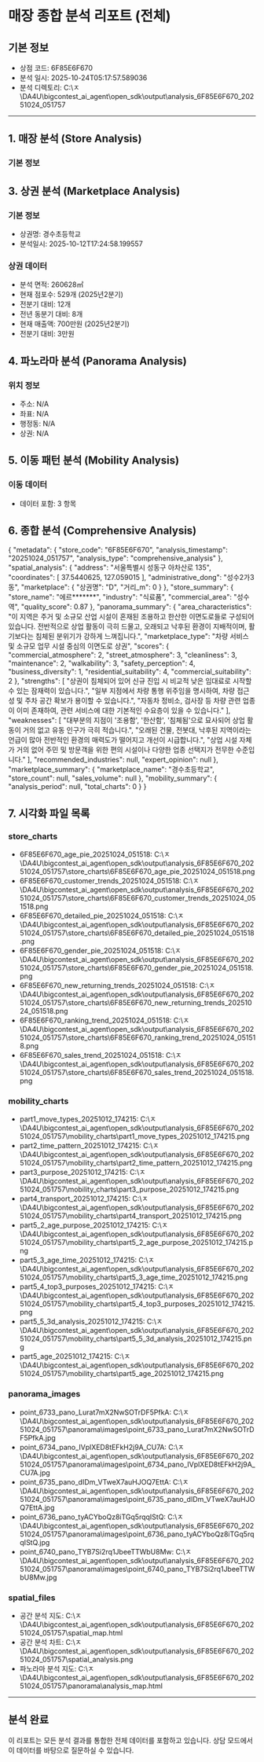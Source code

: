 # 매장 종합 분석 리포트 (전체)

## 기본 정보
- 상점 코드: 6F85E6F670
- 분석 일시: 2025-10-24T05:17:57.589036
- 분석 디렉토리: C:\ㅈ\DA4U\bigcontest_ai_agent\open_sdk\output\analysis_6F85E6F670_20251024_051757

---

## 1. 매장 분석 (Store Analysis)

### 기본 정보
## 3. 상권 분석 (Marketplace Analysis)

### 기본 정보
- 상권명: 경수초등학교
- 분석일시: 2025-10-12T17:24:58.199557

### 상권 데이터
- 분석 면적: 260628㎡
- 현재 점포수: 529개 (2025년2분기)
- 전분기 대비: 12개
- 전년 동분기 대비: 8개
- 현재 매출액: 700만원 (2025년2분기)
- 전분기 대비: 3만원

## 4. 파노라마 분석 (Panorama Analysis)

### 위치 정보
- 주소: N/A
- 좌표: N/A
- 행정동: N/A
- 상권: N/A

## 5. 이동 패턴 분석 (Mobility Analysis)

### 이동 데이터
- 데이터 포함: 3 항목

## 6. 종합 분석 (Comprehensive Analysis)

{
  "metadata": {
    "store_code": "6F85E6F670",
    "analysis_timestamp": "20251024_051757",
    "analysis_type": "comprehensive_analysis"
  },
  "spatial_analysis": {
    "address": "서울특별시 성동구 아차산로 135",
    "coordinates": [
      37.5440625,
      127.059015
    ],
    "administrative_dong": "성수2가3동",
    "marketplace": {
      "상권명": "D",
      "거리_m": 0
    }
  },
  "store_summary": {
    "store_name": "에르*******",
    "industry": "식료품",
    "commercial_area": "성수역",
    "quality_score": 0.87
  },
  "panorama_summary": {
    "area_characteristics": "이 지역은 주거 및 소규모 산업 시설이 혼재된 조용하고 한산한 이면도로들로 구성되어 있습니다. 전반적으로 상업 활동이 극히 드물고, 오래되고 낙후된 환경이 지배적이며, 활기보다는 침체된 분위기가 강하게 느껴집니다.",
    "marketplace_type": "차량 서비스 및 소규모 업무 시설 중심의 이면도로 상권",
    "scores": {
      "commercial_atmosphere": 2,
      "street_atmosphere": 3,
      "cleanliness": 3,
      "maintenance": 2,
      "walkability": 3,
      "safety_perception": 4,
      "business_diversity": 1,
      "residential_suitability": 4,
      "commercial_suitability": 2
    },
    "strengths": [
      "상권이 침체되어 있어 신규 진입 시 비교적 낮은 임대료로 시작할 수 있는 잠재력이 있습니다.",
      "일부 지점에서 차량 통행 위주임을 명시하여, 차량 접근성 및 주차 공간 확보가 용이할 수 있습니다.",
      "자동차 정비소, 검사장 등 차량 관련 업종이 이미 존재하여, 관련 서비스에 대한 기본적인 수요층이 있을 수 있습니다."
    ],
    "weaknesses": [
      "대부분의 지점이 '조용함', '한산함', '침체됨'으로 묘사되어 상업 활동이 거의 없고 유동 인구가 극히 적습니다.",
      "오래된 건물, 전봇대, 낙후된 지역이라는 언급이 많아 전반적인 환경의 매력도가 떨어지고 개선이 시급합니다.",
      "상업 시설 자체가 거의 없어 주민 및 방문객을 위한 편의 시설이나 다양한 업종 선택지가 전무한 수준입니다."
    ],
    "recommended_industries": null,
    "expert_opinion": null
  },
  "marketplace_summary": {
    "marketplace_name": "경수초등학교",
    "store_count": null,
    "sales_volume": null
  },
  "mobility_summary": {
    "analysis_period": null,
    "total_charts": 0
  }
}

## 7. 시각화 파일 목록

### store_charts
- 6F85E6F670_age_pie_20251024_051518: C:\ㅈ\DA4U\bigcontest_ai_agent\open_sdk\output\analysis_6F85E6F670_20251024_051757\store_charts\6F85E6F670_age_pie_20251024_051518.png
- 6F85E6F670_customer_trends_20251024_051518: C:\ㅈ\DA4U\bigcontest_ai_agent\open_sdk\output\analysis_6F85E6F670_20251024_051757\store_charts\6F85E6F670_customer_trends_20251024_051518.png
- 6F85E6F670_detailed_pie_20251024_051518: C:\ㅈ\DA4U\bigcontest_ai_agent\open_sdk\output\analysis_6F85E6F670_20251024_051757\store_charts\6F85E6F670_detailed_pie_20251024_051518.png
- 6F85E6F670_gender_pie_20251024_051518: C:\ㅈ\DA4U\bigcontest_ai_agent\open_sdk\output\analysis_6F85E6F670_20251024_051757\store_charts\6F85E6F670_gender_pie_20251024_051518.png
- 6F85E6F670_new_returning_trends_20251024_051518: C:\ㅈ\DA4U\bigcontest_ai_agent\open_sdk\output\analysis_6F85E6F670_20251024_051757\store_charts\6F85E6F670_new_returning_trends_20251024_051518.png
- 6F85E6F670_ranking_trend_20251024_051518: C:\ㅈ\DA4U\bigcontest_ai_agent\open_sdk\output\analysis_6F85E6F670_20251024_051757\store_charts\6F85E6F670_ranking_trend_20251024_051518.png
- 6F85E6F670_sales_trend_20251024_051518: C:\ㅈ\DA4U\bigcontest_ai_agent\open_sdk\output\analysis_6F85E6F670_20251024_051757\store_charts\6F85E6F670_sales_trend_20251024_051518.png
### mobility_charts
- part1_move_types_20251012_174215: C:\ㅈ\DA4U\bigcontest_ai_agent\open_sdk\output\analysis_6F85E6F670_20251024_051757\mobility_charts\part1_move_types_20251012_174215.png
- part2_time_pattern_20251012_174215: C:\ㅈ\DA4U\bigcontest_ai_agent\open_sdk\output\analysis_6F85E6F670_20251024_051757\mobility_charts\part2_time_pattern_20251012_174215.png
- part3_purpose_20251012_174215: C:\ㅈ\DA4U\bigcontest_ai_agent\open_sdk\output\analysis_6F85E6F670_20251024_051757\mobility_charts\part3_purpose_20251012_174215.png
- part4_transport_20251012_174215: C:\ㅈ\DA4U\bigcontest_ai_agent\open_sdk\output\analysis_6F85E6F670_20251024_051757\mobility_charts\part4_transport_20251012_174215.png
- part5_2_age_purpose_20251012_174215: C:\ㅈ\DA4U\bigcontest_ai_agent\open_sdk\output\analysis_6F85E6F670_20251024_051757\mobility_charts\part5_2_age_purpose_20251012_174215.png
- part5_3_age_time_20251012_174215: C:\ㅈ\DA4U\bigcontest_ai_agent\open_sdk\output\analysis_6F85E6F670_20251024_051757\mobility_charts\part5_3_age_time_20251012_174215.png
- part5_4_top3_purposes_20251012_174215: C:\ㅈ\DA4U\bigcontest_ai_agent\open_sdk\output\analysis_6F85E6F670_20251024_051757\mobility_charts\part5_4_top3_purposes_20251012_174215.png
- part5_5_3d_analysis_20251012_174215: C:\ㅈ\DA4U\bigcontest_ai_agent\open_sdk\output\analysis_6F85E6F670_20251024_051757\mobility_charts\part5_5_3d_analysis_20251012_174215.png
- part5_age_20251012_174215: C:\ㅈ\DA4U\bigcontest_ai_agent\open_sdk\output\analysis_6F85E6F670_20251024_051757\mobility_charts\part5_age_20251012_174215.png
### panorama_images
- point_6733_pano_Lurat7mX2NwSOTrDF5PfkA: C:\ㅈ\DA4U\bigcontest_ai_agent\open_sdk\output\analysis_6F85E6F670_20251024_051757\panorama\images\point_6733_pano_Lurat7mX2NwSOTrDF5PfkA.jpg
- point_6734_pano_IVplXED8tEFkH2j9A_CU7A: C:\ㅈ\DA4U\bigcontest_ai_agent\open_sdk\output\analysis_6F85E6F670_20251024_051757\panorama\images\point_6734_pano_IVplXED8tEFkH2j9A_CU7A.jpg
- point_6735_pano_dIDm_VTweX7auHJOQ7EttA: C:\ㅈ\DA4U\bigcontest_ai_agent\open_sdk\output\analysis_6F85E6F670_20251024_051757\panorama\images\point_6735_pano_dIDm_VTweX7auHJOQ7EttA.jpg
- point_6736_pano_tyACYboQz8iTGq5rqqIStQ: C:\ㅈ\DA4U\bigcontest_ai_agent\open_sdk\output\analysis_6F85E6F670_20251024_051757\panorama\images\point_6736_pano_tyACYboQz8iTGq5rqqIStQ.jpg
- point_6740_pano_TYB7Si2rq1JbeeTTWbU8Mw: C:\ㅈ\DA4U\bigcontest_ai_agent\open_sdk\output\analysis_6F85E6F670_20251024_051757\panorama\images\point_6740_pano_TYB7Si2rq1JbeeTTWbU8Mw.jpg
### spatial_files
- 공간 분석 지도: C:\ㅈ\DA4U\bigcontest_ai_agent\open_sdk\output\analysis_6F85E6F670_20251024_051757\spatial_map.html
- 공간 분석 차트: C:\ㅈ\DA4U\bigcontest_ai_agent\open_sdk\output\analysis_6F85E6F670_20251024_051757\spatial_analysis.png
- 파노라마 분석 지도: C:\ㅈ\DA4U\bigcontest_ai_agent\open_sdk\output\analysis_6F85E6F670_20251024_051757\panorama\analysis_map.html

---

## 분석 완료
이 리포트는 모든 분석 결과를 통합한 전체 데이터를 포함하고 있습니다.
상담 모드에서 이 데이터를 바탕으로 질문하실 수 있습니다.
